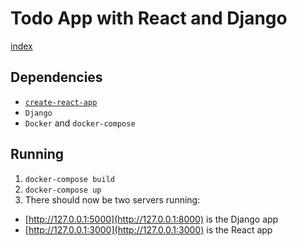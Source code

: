 # Todo App with React and Django

[index](./todo.gif)

## Dependencies

- [`create-react-app`](https://npm.im/create-react-app)
- `Django`
- `Docker` and `docker-compose`

## Running

1. `docker-compose build`
1. `docker-compose up`
1. There should now be two servers running:

- [http://127.0.0.1:5000](http://127.0.0.1:8000) is the Django app
- [http://127.0.0.1:3000](http://127.0.0.1:3000) is the React app
